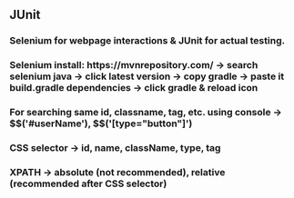 <h2>JUnit</h2>

<h3>Selenium for webpage interactions & JUnit for actual testing.</h3>
<h3>Selenium install: https://mvnrepository.com/ -> search selenium java -> click latest version -> copy gradle -> paste it build.gradle dependencies -> click gradle & reload icon</h3>
<h3>For searching same id, classname, tag, etc. using console -> $$('#userName'), $$('[type="button"]')</h3>
<h3>CSS selector -> id, name, className, type, tag</h3>
<h3>XPATH -> absolute (not recommended), relative (recommended after CSS selector)</h3>
